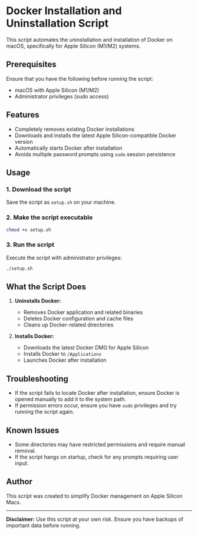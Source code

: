 # Docker Installation and Uninstallation Script

This script automates the uninstallation and installation of Docker on macOS, specifically for Apple Silicon (M1/M2) systems.

## Prerequisites

Ensure that you have the following before running the script:
- macOS with Apple Silicon (M1/M2)
- Administrator privileges (sudo access)

## Features

- Completely removes existing Docker installations
- Downloads and installs the latest Apple Silicon-compatible Docker version
- Automatically starts Docker after installation
- Avoids multiple password prompts using `sudo` session persistence

## Usage

### 1. Download the script

Save the script as `setup.sh` on your machine.

### 2. Make the script executable

```bash
chmod +x setup.sh
```

### 3. Run the script

Execute the script with administrator privileges:

```bash
./setup.sh
```

## What the Script Does

1. **Uninstalls Docker:**
   - Removes Docker application and related binaries
   - Deletes Docker configuration and cache files
   - Cleans up Docker-related directories

2. **Installs Docker:**
   - Downloads the latest Docker DMG for Apple Silicon
   - Installs Docker to `/Applications`
   - Launches Docker after installation

## Troubleshooting

- If the script fails to locate Docker after installation, ensure Docker is opened manually to add it to the system path.
- If permission errors occur, ensure you have `sudo` privileges and try running the script again.

## Known Issues

- Some directories may have restricted permissions and require manual removal.
- If the script hangs on startup, check for any prompts requiring user input.

## Author

This script was created to simplify Docker management on Apple Silicon Macs.

---

**Disclaimer:** Use this script at your own risk. Ensure you have backups of important data before running.


